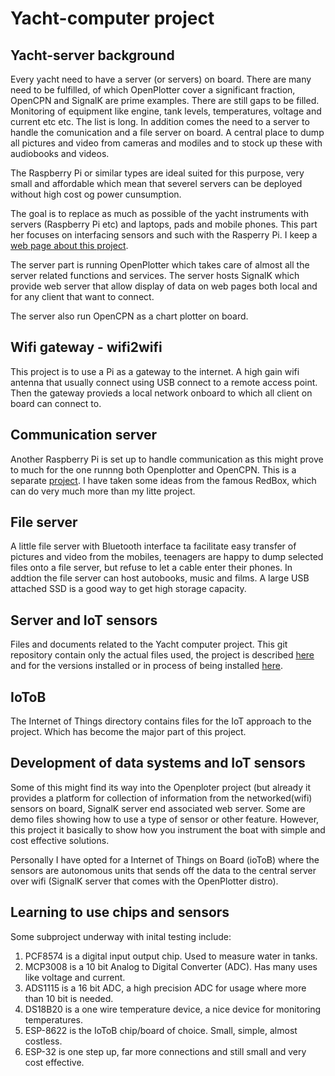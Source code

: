 # Yacht-computer project
## Yacht-server background

Every yacht need to have a server (or servers) on board. There are many need to be fulfilled, of which OpenPlotter cover a significant fraction, OpenCPN and SignalK are prime examples. There are still gaps to be filled. Monitoring of equipment like engine, tank levels, temperatures, voltage and current etc etc. The list is long. In addition comes the need to a server to handle the comunication and a file server on board. A central place to dump all pictures and video from cameras and modiles and to stock up these with audiobooks and videos. 

The Raspberry Pi or similar types are ideal suited for this purpose, very small and affordable which mean that severel servers can be deployed without high cost og power cunsumption. 

The goal is to replace as much as possible of the yacht instruments with servers (Raspberry Pi etc) and laptops, pads and mobile phones. This part her focuses on interfacing sensors and such with the Rasperry Pi.
I keep a [web page about this project](https://sites.google.com/site/olewsaa/yacht-server).

The server part is running OpenPlotter which takes care of almost all the server related functions and services. The server hosts SignalK which provide web server that allow display of data on web pages both local and for any client that want to connect. 

The server also run OpenCPN as a chart plotter on board. 

## Wifi gateway - wifi2wifi

This project is to use a Pi as a gateway to the internet. A high gain wifi antenna that usually connect using USB connect to a remote access point. Then the gateway provieds a local network onboard to which all client on board can connect to. 

## Communication server  

Another Raspberry Pi is set up to handle communication as this might prove to much for the one runnng both Openplotter and OpenCPN. This is a separate [project](https://sites.google.com/site/olewsaa/yacht-server/raspberry-pi-as-a-router-gateway). I have taken some ideas from the famous RedBox, which can do very much more than my litte project. 

## File server

A little file server with Bluetooth interface ta facilitate easy transfer of pictures and video from the mobiles, teenagers are happy to dump selected files onto a file server, but refuse to let a cable enter their phones. In addtion the file server can host autobooks, music and films. A large USB attached SSD is a good way to get high storage capacity.   

## Server and IoT sensors

Files and documents related to the Yacht computer project. This git repository contain only the actual files used, the project is described [here](https://sites.google.com/site/olewsaa/yacht-server-with-raspberry)
and for the versions installed or in process of being installed [here](https://sites.google.com/site/olewsaa/yacht-server).

## IoToB
The Internet of Things directory contains files for the IoT approach to the project. 
Which has become the major part of this project. 

## Development of data systems and IoT sensors 

Some of this might find its way into the Openploter project (but already it provides a platform for collection 
of information from the networked(wifi) sensors on board, SignalK server end associated web server. 
Some are demo files showing how to use a type of sensor or other feature. However, this project it basically to 
show how you instrument the boat with simple and cost effective solutions. 

Personally I have opted for a Internet of Things on Board (ioToB) where the sensors are autonomous units that 
sends off the data to the central server over wifi (SignalK server that comes with the OpenPlotter distro).

## Learning to use chips and sensors

Some subproject underway with inital testing include:

1. PCF8574 is a digital input output chip. Used to measure water in tanks.
2. MCP3008 is a 10 bit Analog to Digital Converter (ADC). Has many uses like voltage and current.
3. ADS1115 is a 16 bit ADC, a high precision ADC for usage where more than 10 bit is needed. 
4. DS18B20 is a one wire temperature device, a nice device for monitoring temperatures.
5. ESP-8622 is the IoToB chip/board of choice. Small, simple, almost costless.
6. ESP-32 is one step up, far more connections and still small and very cost effective.

